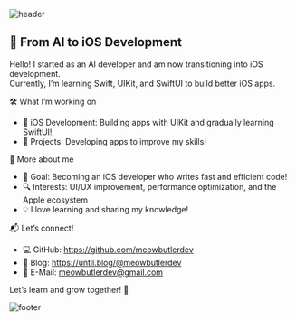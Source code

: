 ![header](https://capsule-render.vercel.app/api?type=venom&height=200&color=0:a18cd1,100:cd9cf2&text=Hi%20there👋&section=header&reversal=false&textBg=false&animation=twinkling&rotate=0&stroke=fbc2eb&strokeWidth=2&descSize=20&fontSize=70&fontAlignY=50&descAlignY=70)

## 🚀 From AI to iOS Development

Hello! I started as an AI developer and am now transitioning into iOS development.  
Currently, I’m learning Swift, UIKit, and SwiftUI to build better iOS apps.  

🛠️ What I’m working on
- 📱 iOS Development: Building apps with UIKit and gradually learning SwiftUI!
- 🚀 Projects: Developing apps to improve my skills!

📝 More about me
- 🎯 Goal: Becoming an iOS developer who writes fast and efficient code!
- 🔍 Interests: UI/UX improvement, performance optimization, and the Apple ecosystem
- 💡 I love learning and sharing my knowledge!

📬 Let’s connect!
- 💻 GitHub: https://github.com/meowbutlerdev
- 📝 Blog: https://until.blog/@meowbutlerdev
- 📧 E-Mail: meowbutlerdev@gmail.com

Let’s learn and grow together! 🚀

![footer](https://capsule-render.vercel.app/api?type=waving&height=200&color=0:a18cd1,100:cd9cf2&section=footer)

<!--
**vivaan-park/vivaan-park** is a ✨ _special_ ✨ repository because its `README.md` (this file) appears on your GitHub profile.

Here are some ideas to get you started:

- 🔭 I’m currently working on ...
- 🌱 I’m currently learning ...
- 👯 I’m looking to collaborate on ...
- 🤔 I’m looking for help with ...
- 💬 Ask me about ...
- 📫 How to reach me: ...
- 😄 Pronouns: ...
- ⚡ Fun fact: ...
-->
